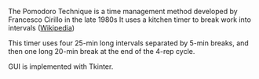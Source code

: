 The Pomodoro Technique is a time management method developed by Francesco Cirillo in the late 1980s It uses a kitchen timer to break work into intervals ([Wikipedia](https://en.wikipedia.org/wiki/Pomodoro_Technique))

This timer uses four 25-min long intervals separated by 5-min breaks, and then one long 20-min break at the end of the 4-rep cycle.

GUI is implemented with Tkinter.

